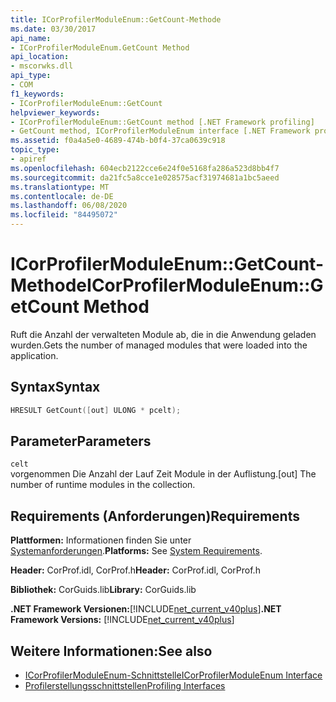 ```yaml
---
title: ICorProfilerModuleEnum::GetCount-Methode
ms.date: 03/30/2017
api_name:
- ICorProfilerModuleEnum.GetCount Method
api_location:
- mscorwks.dll
api_type:
- COM
f1_keywords:
- ICorProfilerModuleEnum::GetCount
helpviewer_keywords:
- ICorProfilerModuleEnum::GetCount method [.NET Framework profiling]
- GetCount method, ICorProfilerModuleEnum interface [.NET Framework profiling]
ms.assetid: f0a4a5e0-4689-474b-b0f4-37ca0639c918
topic_type:
- apiref
ms.openlocfilehash: 604ecb2122cce6e24f0e5168fa286a523d8bb4f7
ms.sourcegitcommit: da21fc5a8cce1e028575acf31974681a1bc5aeed
ms.translationtype: MT
ms.contentlocale: de-DE
ms.lasthandoff: 06/08/2020
ms.locfileid: "84495072"
---
```

# <a name="icorprofilermoduleenumgetcount-method"></a><span data-ttu-id="5adaa-102">ICorProfilerModuleEnum::GetCount-Methode</span><span class="sxs-lookup"><span data-stu-id="5adaa-102">ICorProfilerModuleEnum::GetCount Method</span></span>
<span data-ttu-id="5adaa-103">Ruft die Anzahl der verwalteten Module ab, die in die Anwendung geladen wurden.</span><span class="sxs-lookup"><span data-stu-id="5adaa-103">Gets the number of managed modules that were loaded into the application.</span></span>  
  
## <a name="syntax"></a><span data-ttu-id="5adaa-104">Syntax</span><span class="sxs-lookup"><span data-stu-id="5adaa-104">Syntax</span></span>  
  
```cpp  
HRESULT GetCount([out] ULONG * pcelt);  
```  
  
## <a name="parameters"></a><span data-ttu-id="5adaa-105">Parameter</span><span class="sxs-lookup"><span data-stu-id="5adaa-105">Parameters</span></span>  
 `celt`  
 <span data-ttu-id="5adaa-106">vorgenommen Die Anzahl der Lauf Zeit Module in der Auflistung.</span><span class="sxs-lookup"><span data-stu-id="5adaa-106">[out] The number of runtime modules in the collection.</span></span>  
  
## <a name="requirements"></a><span data-ttu-id="5adaa-107">Requirements (Anforderungen)</span><span class="sxs-lookup"><span data-stu-id="5adaa-107">Requirements</span></span>  
 <span data-ttu-id="5adaa-108">**Plattformen:** Informationen finden Sie unter [Systemanforderungen](../../get-started/system-requirements.md).</span><span class="sxs-lookup"><span data-stu-id="5adaa-108">**Platforms:** See [System Requirements](../../get-started/system-requirements.md).</span></span>  
  
 <span data-ttu-id="5adaa-109">**Header:** CorProf.idl, CorProf.h</span><span class="sxs-lookup"><span data-stu-id="5adaa-109">**Header:** CorProf.idl, CorProf.h</span></span>  
  
 <span data-ttu-id="5adaa-110">**Bibliothek:** CorGuids.lib</span><span class="sxs-lookup"><span data-stu-id="5adaa-110">**Library:** CorGuids.lib</span></span>  
  
 <span data-ttu-id="5adaa-111">**.NET Framework Versionen:**[!INCLUDE[net_current_v40plus](../../../../includes/net-current-v40plus-md.md)]</span><span class="sxs-lookup"><span data-stu-id="5adaa-111">**.NET Framework Versions:** [!INCLUDE[net_current_v40plus](../../../../includes/net-current-v40plus-md.md)]</span></span>  
  
## <a name="see-also"></a><span data-ttu-id="5adaa-112">Weitere Informationen:</span><span class="sxs-lookup"><span data-stu-id="5adaa-112">See also</span></span>

- [<span data-ttu-id="5adaa-113">ICorProfilerModuleEnum-Schnittstelle</span><span class="sxs-lookup"><span data-stu-id="5adaa-113">ICorProfilerModuleEnum Interface</span></span>](icorprofilermoduleenum-interface.md)
- [<span data-ttu-id="5adaa-114">Profilerstellungsschnittstellen</span><span class="sxs-lookup"><span data-stu-id="5adaa-114">Profiling Interfaces</span></span>](profiling-interfaces.md)
